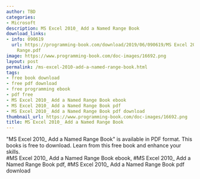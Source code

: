 ```yaml
---
author: TBD
categories:
- Microsoft
description: MS Excel 2010_ Add a Named Range Book
download_links:
- info: 090619
  url: https://programming-book.com/download/2019/06/090619/MS Excel 2010_ Add a Named
    Range.pdf
image: https://www.programming-book.com/doc-images/16692.png
layout: post
permalink: /ms-excel-2010-add-a-named-range-book.html
tags:
- free book download
- free pdf download
- free programming ebook
- pdf free
- MS Excel 2010_ Add a Named Range Book ebook
- MS Excel 2010_ Add a Named Range Book pdf
- MS Excel 2010_ Add a Named Range Book pdf download
thumbnail_url: https://www.programming-book.com/doc-images/16692.png
title: MS Excel 2010_ Add a Named Range Book
---
```


 
<div class="item-desc text-justify">
  "MS Excel 2010_ Add a Named Range Book" is available in PDF format. This books is free to download. Learn from this free book and enhance your skills.
  <br>
  #MS Excel 2010_ Add a Named Range Book ebook, #MS Excel 2010_ Add a Named Range Book pdf, #MS Excel 2010_ Add a Named Range Book pdf download
</div>